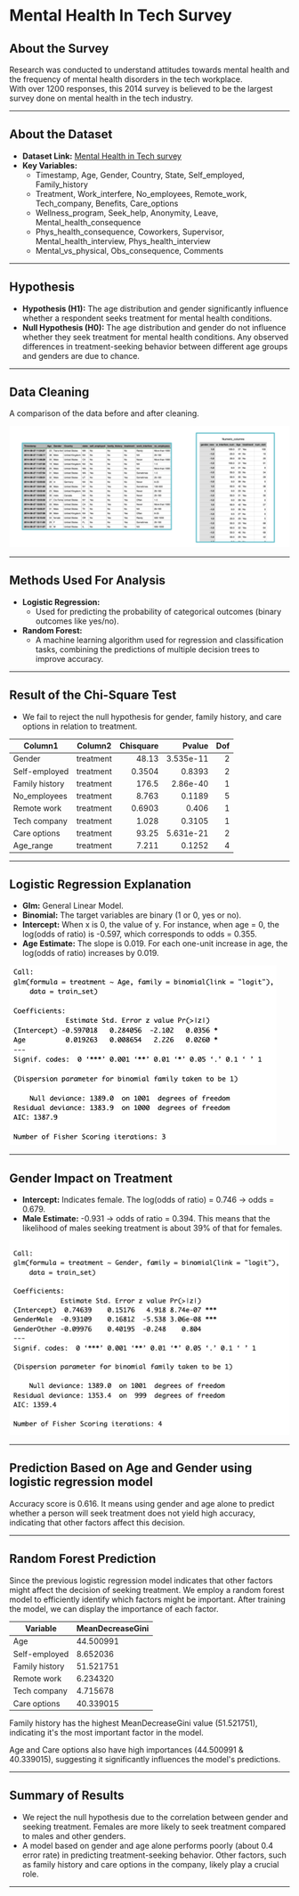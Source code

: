 # Mental Health In Tech Survey

## About the Survey
Research was conducted to understand attitudes towards mental health and the frequency of mental health disorders in the tech workplace.  
With over 1200 responses, this 2014 survey is believed to be the largest survey done on mental health in the tech industry.

---

## About the Dataset
- **Dataset Link:** [Mental Health in Tech survey](https://www.kaggle.com/datasets/osmi/mental-health-in-tech-survey)
- **Key Variables:** 
  - Timestamp, Age, Gender, Country, State, Self_employed, Family_history
  - Treatment, Work_interfere, No_employees, Remote_work, Tech_company, Benefits, Care_options
  - Wellness_program, Seek_help, Anonymity, Leave, Mental_health_consequence
  - Phys_health_consequence, Coworkers, Supervisor, Mental_health_interview, Phys_health_interview
  - Mental_vs_physical, Obs_consequence, Comments

---

## Hypothesis
- **Hypothesis (H1):** The age distribution and gender significantly influence whether a respondent seeks treatment for mental health conditions.
- **Null Hypothesis (H0):** The age distribution and gender do not influence whether they seek treatment for mental health conditions. Any observed differences in treatment-seeking behavior between different age groups and genders are due to chance.

---

## Data Cleaning
A comparison of the data before and after cleaning.

![Comparison](img/comparison.png)

---

## Methods Used For Analysis
- **Logistic Regression:** 
  - Used for predicting the probability of categorical outcomes (binary outcomes like yes/no).
- **Random Forest:**
  - A machine learning algorithm used for regression and classification tasks, combining the predictions of multiple decision trees to improve accuracy.

---

## Result of the Chi-Square Test
- We fail to reject the null hypothesis for gender, family history, and care options in relation to treatment.

| Column1         | Column2  | Chisquare | Pvalue    | Dof |
| --------------- | -------- | ---------:| ---------:| ---:|
| Gender          | treatment|     48.13 | 3.535e-11 |   2 |
| Self-employed   | treatment|     0.3504|    0.8393 |   2 |
| Family history  | treatment|     176.5 | 2.86e-40  |   1 |
| No_employees    | treatment|     8.763 |    0.1189 |   5 |
| Remote work     | treatment|    0.6903 |    0.406  |   1 |
| Tech company    | treatment|     1.028 |    0.3105 |   1 |
| Care options    | treatment|     93.25 | 5.631e-21 |   2 |
| Age_range       | treatment|     7.211 |    0.1252 |   4 |

---

## Logistic Regression Explanation
- **Glm:** General Linear Model.
- **Binomial:** The target variables are binary (1 or 0, yes or no).
- **Intercept:** When x is 0, the value of y. For instance, when age = 0, the log(odds of ratio) is -0.597, which corresponds to odds = 0.355.
- **Age Estimate:** The slope is 0.019. For each one-unit increase in age, the log(odds of ratio) increases by 0.019.

![GLM_AGE](img/glm_age.png)

---

## Gender Impact on Treatment
- **Intercept:** Indicates female. The log(odds of ratio) = 0.746 -> odds = 0.679.
- **Male Estimate:** -0.931 -> odds of ratio = 0.394. This means that the likelihood of males seeking treatment is about 39% of that for females.

![GLM_AGE](img/glm_gender.png)

---

## Prediction Based on Age and Gender using logistic regression model
Accuracy score is 0.616. It means using gender and age alone to predict whether a person will seek treatment does not yield high accuracy, indicating that other factors affect this decision.

---

## Random Forest Prediction
Since the previous logistic regression model indicates that other factors might affect the decision of seeking treatment. We employ a random forest model to efficiently identify which factors might be important. After training the model, we can display the importance of each factor.

| Variable         | MeanDecreaseGini  |
| ---------------- | ----------------  |
| Age              | 44.500991         |
| Self-employed    | 8.652036          |
| Family history   | 51.521751         |
| Remote work      | 6.234320          |
| Tech company     | 4.715678          |
| Care options     | 40.339015         |

Family history has the highest MeanDecreaseGini value (51.521751), indicating it's the most important factor in the model.

Age and Care options also have high importances (44.500991 & 40.339015), suggesting it significantly influences the model's predictions.

---

## Summary of Results
- We reject the null hypothesis due to the correlation between gender and seeking treatment. Females are more likely to seek treatment compared to males and other genders.
- A model based on gender and age alone performs poorly (about 0.4 error rate) in predicting treatment-seeking behavior. Other factors, such as family history and care options in the company, likely play a crucial role.

---
